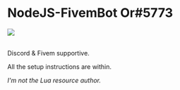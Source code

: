 # NodeJS-FivemBot Or#5773

<div align="left">
  <a href="https://skillicons.dev">
    <img src="https://skillicons.dev/icons?i=js,lua,discord"/>
  </a>
  </br></br>
</div>

Discord &amp; Fivem supportive.

All the setup instructions are within.

*I'm not the Lua resource author.*
